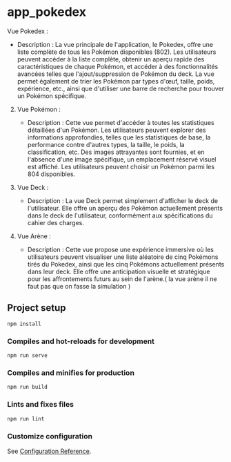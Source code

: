




# app_pokedex





Vue Pokedex :
   - Description : La vue principale de l'application, le Pokedex, offre une liste complète de tous les Pokémon disponibles (802). Les utilisateurs peuvent accéder à la liste complète, obtenir un aperçu rapide des caractéristiques de chaque Pokémon, et accéder à des fonctionnalités avancées telles que l'ajout/suppression de Pokémon du deck. La vue permet également de trier les Pokémon par types d'œuf, taille, poids, expérience, etc., ainsi que d'utiliser une barre de recherche pour trouver un Pokémon spécifique.
 
2. Vue Pokémon :
   - Description : Cette vue permet d'accéder à toutes les statistiques détaillées d'un Pokémon. Les utilisateurs peuvent explorer des informations approfondies, telles que les statistiques de base, la performance contre d'autres types, la taille, le poids, la classification, etc. Des images attrayantes sont fournies, et en l'absence d'une image spécifique, un emplacement réservé visuel est affiché. Les utilisateurs peuvent choisir un Pokémon parmi les 804 disponibles.
 
3. Vue Deck :
   - Description : La vue Deck permet simplement d'afficher le deck de l'utilisateur. Elle offre un aperçu des Pokémon actuellement présents dans le deck de l'utilisateur, conformément aux spécifications du cahier des charges.
 
4. Vue Arène :
   - Description : Cette vue propose une expérience immersive où les utilisateurs peuvent visualiser une liste aléatoire de cinq Pokémons tirés du Pokedex, ainsi que les cinq Pokémons actuellement présents dans leur deck. Elle offre une anticipation visuelle et stratégique pour les affrontements futurs au sein de l'arène.( la vue arène  il ne faut  pas que on fasse  la simulation )


## Project setup
```
npm install
```

### Compiles and hot-reloads for development
```
npm run serve
```

### Compiles and minifies for production
```
npm run build
```

### Lints and fixes files
```
npm run lint
```

### Customize configuration
See [Configuration Reference](https://cli.vuejs.org/config/).
